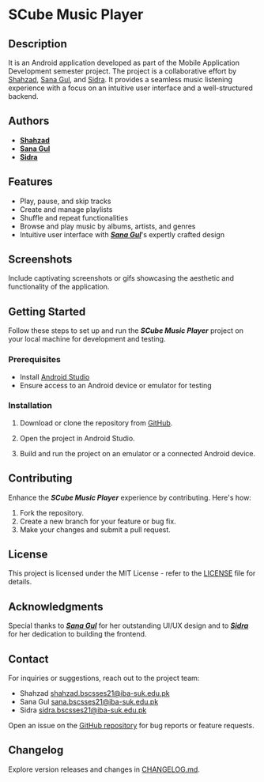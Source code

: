 # SCube Music Player

## Description

It is an Android application developed as part of the Mobile Application Development semester project. The project is a collaborative effort by [Shahzad](https://github.com/shaizCodes), [Sana Gul](https://github.com/SanaShahSyeda), and [Sidra](https://github.com/sidraRashdi). It provides a seamless music listening experience with a focus on an intuitive user interface and a well-structured backend.

## Authors

- **[Shahzad](https://github.com/shaizCodes)**
- **[Sana Gul](https://github.com/SanaShahSyeda)**
- **[Sidra](https://github.com/sidraRashdi)**

## Features

- Play, pause, and skip tracks
- Create and manage playlists
- Shuffle and repeat functionalities
- Browse and play music by albums, artists, and genres
- Intuitive user interface with _**[Sana Gul](https://github.com/SanaShahSyeda)**_'s expertly crafted design

## Screenshots

Include captivating screenshots or gifs showcasing the aesthetic and functionality of the application.

## Getting Started

Follow these steps to set up and run the _**SCube Music Player**_ project on your local machine for development and testing.

### Prerequisites

- Install [Android Studio](https://developer.android.com/studio)
- Ensure access to an Android device or emulator for testing

### Installation

1. Download or clone the repository from [GitHub](https://github.com/shaizCodes/SCube-Music-Player).

2. Open the project in Android Studio.

3. Build and run the project on an emulator or a connected Android device.

## Contributing

Enhance the _**SCube Music Player**_ experience by contributing. Here's how:

1. Fork the repository.
2. Create a new branch for your feature or bug fix.
3. Make your changes and submit a pull request.


## License

This project is licensed under the MIT License - refer to the [LICENSE](LICENSE) file for details.

## Acknowledgments

Special thanks to _**[Sana Gul](https://github.com/SanaShahSyeda)**_ for her outstanding UI/UX design and to _**[Sidra](https://github.com/sidraRashdi)**_ for her dedication to building the frontend.

## Contact

For inquiries or suggestions, reach out to the project team:

- Shahzad <shahzad.bscsses21@iba-suk.edu.pk>
- Sana Gul <sana.bscsses21@iba-suk.edu.pk>
- Sidra <sidra.bscsses21@iba-suk.edu.pk>

Open an issue on the [GitHub repository](https://github.com/shaizCodes/SCube-Music-Player/issues) for bug reports or feature requests.

## Changelog

Explore version releases and changes in [CHANGELOG.md](CHANGELOG.md).

